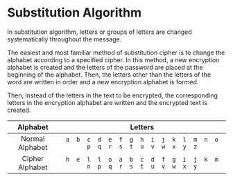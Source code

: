 # Substitution Algorithm

In substitution algorithm, letters or groups of letters are changed systematically throughout the message.

The easiest and most familiar method of substitution cipher is to change the alphabet according to a specified cipher.
In this method, a new encryption alphabet is created and the letters of the password are placed at the beginning of the alphabet.
Then, the letters other than the letters of the word are written in order and a new encryption alphabet is formed.

Then, instead of the letters in the text to be encrypted, the corresponding letters in the encryption alphabet are written and the encrypted text is created.

<div align="center">
  
| Alphabet | Letters |
|:---------------:|:----------------------------------------------------------------------------:|
| Normal Alphabet |` a  b  c  d  e  f  g  h  i  j  k  l  m  n  o  p  q  r  s  t  u  v  w  x  y  z `|
| Cipher Alphabet |` h  e  l  l  o  a  b  c  d  f  g  i  j  k  m  n  p  q  r  s  t  u  v  w  x  y `|

</div>
